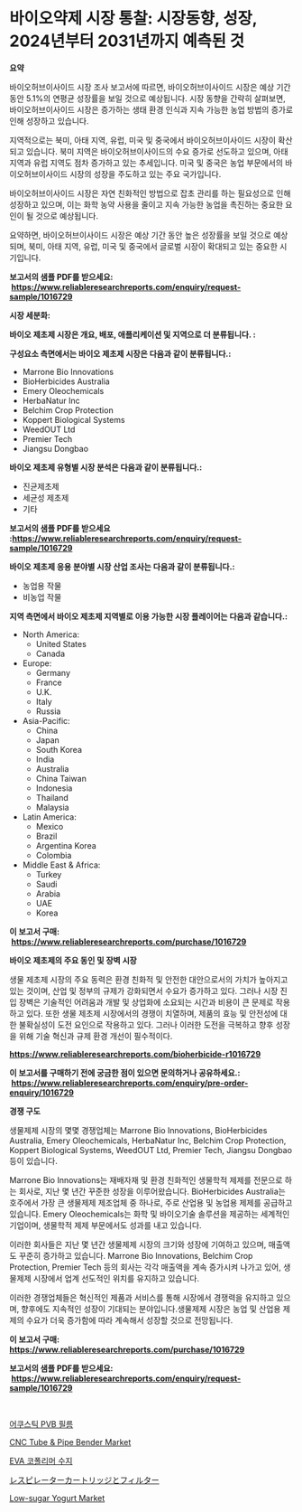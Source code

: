 <p><h1>바이오약제 시장 통찰: 시장동향, 성장, 2024년부터 2031년까지 예측된 것</h1></p><p><strong>요약</strong></p>
<p><p>바이오허브이사이드 시장 조사 보고서에 따르면, 바이오허브이사이드 시장은 예상 기간 동안 5.1%의 연평균 성장률을 보일 것으로 예상됩니다. 시장 동향을 간략히 살펴보면, 바이오허브이사이드 시장은 증가하는 생태 환경 인식과 지속 가능한 농업 방법의 증가로 인해 성장하고 있습니다.</p><p>지역적으로는 북미, 아태 지역, 유럽, 미국 및 중국에서 바이오허브이사이드 시장이 확산되고 있습니다. 북미 지역은 바이오허브이사이드의 수요 증가로 선도하고 있으며, 아태 지역과 유럽 지역도 점차 증가하고 있는 추세입니다. 미국 및 중국은 농업 부문에서의 바이오허브이사이드 시장의 성장을 주도하고 있는 주요 국가입니다.</p><p>바이오허브이사이드 시장은 자연 친화적인 방법으로 잡초 관리를 하는 필요성으로 인해 성장하고 있으며, 이는 화학 농약 사용을 줄이고 지속 가능한 농업을 촉진하는 중요한 요인이 될 것으로 예상됩니다.</p><p>요약하면, 바이오허브이사이드 시장은 예상 기간 동안 높은 성장률을 보일 것으로 예상되며, 북미, 아태 지역, 유럽, 미국 및 중국에서 글로벌 시장이 확대되고 있는 중요한 시기입니다.</p></p>
<p><strong>보고서의 샘플 PDF를 받으세요: &nbsp;<a href="https://www.reliableresearchreports.com/enquiry/request-sample/1016729">https://www.reliableresearchreports.com/enquiry/request-sample/1016729</a></strong></p>
<p><strong>시장 세분화:</strong></p>
<p><strong> 바이오 제초제 시장은 개요, 배포, 애플리케이션 및 지역으로 더 분류됩니다. :</strong></p>
<p><strong>구성요소 측면에서는 바이오 제초제 시장은 다음과 같이 분류됩니다.:</strong></p>
<p><ul><li>Marrone Bio Innovations</li><li>BioHerbicides Australia</li><li>Emery Oleochemicals</li><li>HerbaNatur Inc</li><li>Belchim Crop Protection</li><li>Koppert Biological Systems</li><li>WeedOUT Ltd</li><li>Premier Tech</li><li>Jiangsu Dongbao</li></ul></p>
<p><strong> 바이오 제초제 유형별 시장 분석은 다음과 같이 분류됩니다.:</strong></p>
<p><ul><li>진균제초제</li><li>세균성 제초제</li><li>기타</li></ul></p>
<p><strong>보고서의 샘플 PDF를 받으세요 :<a href="https://www.reliableresearchreports.com/enquiry/request-sample/1016729">https://www.reliableresearchreports.com/enquiry/request-sample/1016729</a></strong></p>
<p><strong> 바이오 제초제 응용 분야별 시장 산업 조사는 다음과 같이 분류됩니다.:</strong></p>
<p><ul><li>농업용 작물</li><li>비농업 작물</li></ul></p>
<p><strong>지역 측면에서 바이오 제초제 지역별로 이용 가능한 시장 플레이어는 다음과 같습니다.:</strong></p>
<p><ul>
    <li>
        North America:
        <ul>
            <li>United States</li>
            <li>Canada</li>
        </ul>
    </li>
    <li>
        Europe:
        <ul>
            <li>Germany</li>
            <li>France</li>
            <li>U.K.</li>
            <li>Italy</li>
            <li>Russia</li>
        </ul>
    </li>
    <li>
        Asia-Pacific:
        <ul>
            <li>China</li>
            <li>Japan</li>
            <li>South Korea</li>
            <li>India</li>
            <li>Australia</li>
            <li>China Taiwan</li>
            <li>Indonesia</li>
            <li>Thailand</li>
            <li>Malaysia</li>
        </ul>
    </li>
    <li>
        Latin America:
        <ul>
            <li>Mexico</li>
            <li>Brazil</li>
            <li>Argentina Korea</li>
            <li>Colombia</li>
        </ul>
    </li>
    <li>
        Middle East & Africa:
        <ul>
            <li>Turkey</li>
            <li>Saudi</li>
            <li>Arabia</li>
            <li>UAE</li>
            <li>Korea</li>
        </ul>
    </li>
    </ul></p>
<p><strong>이 보고서 구매: &nbsp;<a href="https://www.reliableresearchreports.com/purchase/1016729">https://www.reliableresearchreports.com/purchase/1016729</a></strong></p>
<p><strong>바이오 제초제의 주요 동인 및 장벽 시장</strong></p>
<p><p>생물 제초제 시장의 주요 동력은 환경 친화적 및 안전한 대안으로서의 가치가 높아지고 있는 것이며, 산업 및 정부의 규제가 강화되면서 수요가 증가하고 있다. 그러나 시장 진입 장벽은 기술적인 어려움과 개발 및 상업화에 소요되는 시간과 비용이 큰 문제로 작용하고 있다. 또한 생물 제초제 시장에서의 경쟁이 치열하며, 제품의 효능 및 안전성에 대한 불확실성이 도전 요인으로 작용하고 있다. 그러나 이러한 도전을 극복하고 향후 성장을 위해 기술 혁신과 규제 환경 개선이 필수적이다.</p></p>
<p><strong><a href="https://www.reliableresearchreports.com/bioherbicide-r1016729">https://www.reliableresearchreports.com/bioherbicide-r1016729</a></strong></p>
<p><strong>이 보고서를 구매하기 전에 궁금한 점이 있으면 문의하거나 공유하세요.: &nbsp;<a href="https://www.reliableresearchreports.com/enquiry/pre-order-enquiry/1016729">https://www.reliableresearchreports.com/enquiry/pre-order-enquiry/1016729</a></strong></p>
<p><strong>경쟁 구도</strong></p>
<p><p>생물제제 시장의 몇몇 경쟁업체는 Marrone Bio Innovations, BioHerbicides Australia, Emery Oleochemicals, HerbaNatur Inc, Belchim Crop Protection, Koppert Biological Systems, WeedOUT Ltd, Premier Tech, Jiangsu Dongbao 등이 있습니다.</p><p>Marrone Bio Innovations는 재배자재 및 환경 친화적인 생물학적 제제를 전문으로 하는 회사로, 지난 몇 년간 꾸준한 성장을 이루어왔습니다. BioHerbicides Australia는 호주에서 가장 큰 생물제제 제조업체 중 하나로, 주로 산업용 및 농업용 제제를 공급하고 있습니다. Emery Oleochemicals는 화학 및 바이오기술 솔루션을 제공하는 세계적인 기업이며, 생물학적 제제 부문에서도 성과를 내고 있습니다.</p><p>이러한 회사들은 지난 몇 년간 생물제제 시장의 크기와 성장에 기여하고 있으며, 매출액도 꾸준히 증가하고 있습니다. Marrone Bio Innovations, Belchim Crop Protection, Premier Tech 등의 회사는 각각 매출액을 계속 증가시켜 나가고 있어, 생물제제 시장에서 업계 선도적인 위치를 유지하고 있습니다.</p><p>이러한 경쟁업체들은 혁신적인 제품과 서비스를 통해 시장에서 경쟁력을 유지하고 있으며, 향후에도 지속적인 성장이 기대되는 분야입니다.생물제제 시장은 농업 및 산업용 제제의 수요가 더욱 증가함에 따라 계속해서 성장할 것으로 전망됩니다.</p></p>
<p><strong>이 보고서 구매: &nbsp; <a href="https://www.reliableresearchreports.com/purchase/1016729">https://www.reliableresearchreports.com/purchase/1016729</a></strong></p>
<p><strong>보고서의 샘플 PDF를 받으세요: &nbsp;<a href="https://www.reliableresearchreports.com/enquiry/request-sample/1016729">https://www.reliableresearchreports.com/enquiry/request-sample/1016729</a></strong><strong></strong></p>
<p>&nbsp;</p>
<p><p><a href="https://medium.com/@stuartstehr2022/%EC%95%84%EC%BF%A0%EC%8A%A4%ED%8B%B1-pvb-%ED%95%84%EB%A6%84-%EC%8B%9C%EC%9E%A5-%EA%B7%9C%EB%AA%A8%EB%8A%94-%EA%B8%80%EB%A1%9C%EB%B2%8C-%EC%82%B0%EC%97%85%EC%97%90%EC%84%9C-%EC%B5%9C%EA%B3%A0%EC%9D%98-%EB%A7%88%EC%BC%80%ED%8C%85-%EC%B1%84%EB%84%90%EC%9D%84-%EB%82%98%ED%83%80%EB%83%85%EB%8B%88%EB%8B%A4-9b4e982b1ead">어쿠스틱 PVB 필름</a></p><p><a href="https://issuu.com/reportprime-2/docs/cnc-tube-pipe-bender-market-size-2030.pptx">CNC Tube & Pipe Bender Market</a></p><p><a href="https://github.com/akzkkws047661437/Market-Research-Report-List-1/blob/main/433204017443.md">EVA 코폴리머 수지</a></p><p><a href="https://github.com/lrlmopnhwd79300/Market-Research-Report-List-1/blob/main/747771218720.md">レスピレーターカートリッジとフィルター</a></p><p><a href="https://issuu.com/reportprime-2/docs/low-sugar-yogurt-market-size-2030.pptx">Low-sugar Yogurt Market</a></p></p>